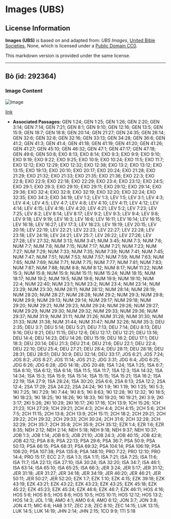 # Images (UBS)

## License Information

**Images (UBS)** is based on and adapted from: _UBS Images_, [United Bible Societies](https://unitedbiblesocieties.org/), None, which is licensed under a [Public Domain CC0](https://creativecommons.org/public-domain/cc0/).

This markdown version is provided under the same license.



--------------------------------

## Bò (id: 292364)

### Image Content

![Image](https://cdn.aquifer.bible/aquifer-content/resources/Media/WEB-0159_cows.jpg)

[link](https://cdn.aquifer.bible/aquifer-content/resources/Media/WEB-0159_cows.jpg)

* **Associated Passages:** GEN 1:24; GEN 1:25; GEN 1:26; GEN 2:20; GEN 3:14; GEN 7:14; GEN 7:21; GEN 8:1; GEN 9:10; GEN 12:16; GEN 13:5; GEN 15:9; GEN 18:7; GEN 18:8; GEN 20:14; GEN 21:27; GEN 24:35; GEN 26:14; GEN 32:6; GEN 32:8; GEN 32:16; GEN 33:13; GEN 34:28; GEN 36:6; GEN 41:2; GEN 41:3; GEN 41:4; GEN 41:18; GEN 41:19; GEN 41:20; GEN 41:26; GEN 41:27; GEN 45:10; GEN 46:32; GEN 47:1; GEN 47:17; GEN 47:18; GEN 49:6; GEN 50:8; EXO 8:13; EXO 8:14; EXO 9:3; EXO 9:9; EXO 9:10; EXO 9:19; EXO 9:22; EXO 9:25; EXO 10:9; EXO 10:24; EXO 11:5; EXO 11:7; EXO 12:12; EXO 12:29; EXO 12:32; EXO 12:38; EXO 13:2; EXO 13:12; EXO 13:15; EXO 19:13; EXO 20:10; EXO 20:17; EXO 20:24; EXO 21:28; EXO 21:29; EXO 21:32; EXO 21:33; EXO 21:35; EXO 21:36; EXO 22:3; EXO 22:8; EXO 22:9; EXO 22:18; EXO 22:29; EXO 23:4; EXO 23:12; EXO 24:5; EXO 29:1; EXO 29:3; EXO 29:10; EXO 29:11; EXO 29:12; EXO 29:14; EXO 29:36; EXO 32:4; EXO 32:8; EXO 32:19; EXO 32:20; EXO 32:24; EXO 32:35; EXO 34:3; EXO 34:19; LEV 1:2; LEV 1:3; LEV 1:5; LEV 3:1; LEV 4:3; LEV 4:4; LEV 4:5; LEV 4:7; LEV 4:8; LEV 4:10; LEV 4:11; LEV 4:12; LEV 4:14; LEV 4:15; LEV 4:16; LEV 4:20; LEV 4:21; LEV 5:2; LEV 7:23; LEV 7:25; LEV 8:2; LEV 8:14; LEV 8:17; LEV 9:2; LEV 9:3; LEV 9:4; LEV 9:8; LEV 9:18; LEV 9:19; LEV 16:3; LEV 16:6; LEV 16:11; LEV 16:14; LEV 16:15; LEV 16:18; LEV 16:27; LEV 17:3; LEV 18:23; LEV 19:19; LEV 20:15; LEV 20:16; LEV 22:19; LEV 22:21; LEV 22:23; LEV 22:27; LEV 22:28; LEV 23:18; LEV 24:18; LEV 24:21; LEV 25:7; LEV 26:22; LEV 27:26; LEV 27:28; LEV 27:32; NUM 3:13; NUM 3:41; NUM 3:45; NUM 7:3; NUM 7:6; NUM 7:7; NUM 7:8; NUM 7:15; NUM 7:17; NUM 7:21; NUM 7:23; NUM 7:27; NUM 7:29; NUM 7:33; NUM 7:35; NUM 7:39; NUM 7:41; NUM 7:45; NUM 7:47; NUM 7:51; NUM 7:53; NUM 7:57; NUM 7:59; NUM 7:63; NUM 7:65; NUM 7:69; NUM 7:71; NUM 7:75; NUM 7:77; NUM 7:81; NUM 7:83; NUM 7:87; NUM 7:88; NUM 8:8; NUM 8:12; NUM 8:17; NUM 11:22; NUM 15:3; NUM 15:8; NUM 15:9; NUM 15:11; NUM 15:24; NUM 18:15; NUM 18:17; NUM 19:2; NUM 19:5; NUM 19:6; NUM 19:9; NUM 19:10; NUM 22:4; NUM 22:40; NUM 23:1; NUM 23:2; NUM 23:4; NUM 23:14; NUM 23:29; NUM 23:30; NUM 28:11; NUM 28:12; NUM 28:14; NUM 28:19; NUM 28:20; NUM 28:27; NUM 28:28; NUM 29:2; NUM 29:3; NUM 29:8; NUM 29:9; NUM 29:13; NUM 29:14; NUM 29:17; NUM 29:18; NUM 29:20; NUM 29:21; NUM 29:23; NUM 29:24; NUM 29:26; NUM 29:27; NUM 29:29; NUM 29:30; NUM 29:32; NUM 29:33; NUM 29:36; NUM 29:37; NUM 31:9; NUM 31:11; NUM 31:26; NUM 31:28; NUM 31:30; NUM 31:33; NUM 31:38; NUM 31:44; NUM 31:47; NUM 32:26; NUM 35:3; DEU 2:35; DEU 3:7; DEU 5:14; DEU 5:21; DEU 7:13; DEU 7:14; DEU 8:13; DEU 9:16; DEU 9:21; DEU 11:15; DEU 12:6; DEU 12:17; DEU 12:21; DEU 13:16; DEU 14:4; DEU 14:23; DEU 14:26; DEU 15:19; DEU 16:2; DEU 17:1; DEU 18:3; DEU 20:14; DEU 21:3; DEU 21:4; DEU 21:6; DEU 22:1; DEU 22:4; DEU 22:10; DEU 25:4; DEU 27:21; DEU 28:4; DEU 28:11; DEU 28:18; DEU 28:31; DEU 28:51; DEU 30:9; DEU 32:14; DEU 33:17; JOS 6:21; JOS 7:24; JOS 8:2; JOS 8:27; JOS 11:14; JOS 21:2; JDG 3:31; JDG 6:4; JDG 6:25; JDG 6:26; JDG 6:28; JDG 14:18; JDG 20:48; 1SA 1:24; 1SA 1:25; 1SA 6:7; 1SA 6:10; 1SA 6:12; 1SA 6:14; 1SA 11:5; 1SA 11:7; 1SA 12:3; 1SA 14:32; 1SA 14:34; 1SA 15:3; 1SA 15:9; 1SA 15:14; 1SA 15:15; 1SA 15:21; 1SA 16:2; 1SA 22:19; 1SA 27:9; 1SA 28:24; 1SA 30:20; 2SA 6:6; 2SA 6:13; 2SA 12:2; 2SA 12:4; 2SA 17:29; 2SA 24:22; 2SA 24:24; 1KI 1:9; 1KI 1:19; 1KI 1:25; 1KI 5:3; 1KI 7:25; 1KI 7:29; 1KI 7:44; 1KI 8:5; 1KI 8:63; 1KI 12:28; 1KI 12:32; 1KI 18:5; 1KI 18:23; 1KI 18:25; 1KI 18:26; 1KI 18:33; 1KI 19:20; 1KI 19:21; 2KI 3:9; 2KI 3:17; 2KI 5:26; 2KI 10:29; 2KI 16:17; 2KI 17:16; 1CH 13:9; 1CH 15:26; 1CH 21:23; 1CH 27:29; 1CH 29:21; 2CH 4:3; 2CH 4:4; 2CH 4:15; 2CH 5:6; 2CH 7:5; 2CH 11:15; 2CH 13:8; 2CH 13:9; 2CH 15:11; 2CH 18:2; 2CH 29:21; 2CH 29:22; 2CH 29:32; 2CH 29:33; 2CH 30:24; 2CH 31:6; 2CH 32:28; 2CH 32:29; 2CH 35:7; 2CH 35:8; 2CH 35:9; 2CH 35:12; EZR 1:4; EZR 1:6; EZR 8:35; NEH 2:12; NEH 2:14; NEH 5:18; NEH 9:18; NEH 9:37; NEH 10:37; JOB 1:3; JOB 1:14; JOB 6:5; JOB 21:10; JOB 24:3; JOB 40:15; JOB 42:8; JOB 42:12; PSA 8:8; PSA 22:13; PSA 29:6; PSA 36:7; PSA 50:9; PSA 50:13; PSA 66:15; PSA 68:31; PSA 69:32; PSA 104:14; PSA 106:19; PSA 106:20; PSA 107:38; PSA 135:8; PSA 148:10; PRO 7:22; PRO 12:10; PRO 14:4; PRO 15:17; ECC 2:7; ISA 1:3; ISA 1:11; ISA 7:21; ISA 7:25; ISA 11:6; ISA 11:7; ISA 22:13; ISA 27:10; ISA 30:24; ISA 32:20; ISA 34:7; ISA 46:1; ISA 63:14; ISA 65:10; ISA 65:25; ISA 66:3; JER 3:24; JER 5:17; JER 31:12; JER 31:18; JER 31:27; JER 34:18; JER 34:19; JER 46:20; JER 46:21; JER 50:11; JER 50:27; JER 52:20; EZK 1:7; EZK 1:10; EZK 4:15; EZK 39:18; EZK 43:19; EZK 43:21; EZK 43:22; EZK 43:23; EZK 43:25; EZK 45:18; EZK 45:22; EZK 45:23; EZK 45:24; EZK 46:6; EZK 46:7; EZK 46:11; HOS 4:16; HOS 5:6; HOS 8:5; HOS 8:6; HOS 10:5; HOS 10:11; HOS 12:12; HOS 13:2; HOS 14:3; JOL 1:18; AMO 4:1; AMO 6:4; AMO 6:12; JON 3:7; JON 3:8; JON 4:11; MIC 6:6; HAB 3:17; ZEC 2:8; ZEC 8:10; ZEC 14:15; LUK 13:15; LUK 14:5; LUK 14:19; JHN 2:14; JHN 2:15; 1CO 9:9; 1TI 5:18

